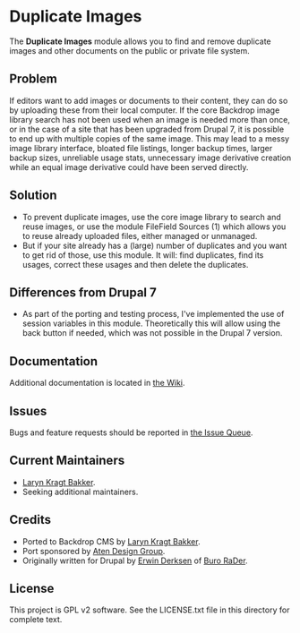 Duplicate Images
================

The **Duplicate Images** module allows you to find and remove duplicate images
and other documents on the public or private file system.

Problem
-------
If editors want to add images or documents to their content, they can do so by
uploading these from their local computer. If the core Backdrop image library
search has not been used when an image is needed more than once, or in the case
of a site that has been upgraded from Drupal 7, it is possible to end up with
multiple copies of the same image. This may lead to a messy image library
interface, bloated file listings, longer backup times, larger backup sizes,
unreliable usage stats, unnecessary image derivative creation while an equal
image derivative could have been served directly.

Solution
--------
- To prevent duplicate images, use the core image library to search and reuse
  images, or use the module FileField Sources (1) which allows
  you to reuse already uploaded files, either managed or unmanaged.
- But if your site already has a (large) number of duplicates and you want to
  get rid of those, use this module. It will: find duplicates, find its usages,
  correct these usages and then delete the duplicates.

Differences from Drupal 7
-------------------------

- As part of the porting and testing process, I've implemented the use of
  session variables in this module. Theoretically this will allow using the back
  button if needed, which was not possible in the Drupal 7 version.

Documentation
-------------

Additional documentation is located in [the Wiki](https://github.com/backdrop-contrib/duplicate_images/wiki/Documentation).

Issues
------

Bugs and feature requests should be reported in [the Issue Queue](https://github.com/backdrop-contrib/duplicate_images/issues).

Current Maintainers
-------------------

- [Laryn Kragt Bakker](https://github.com/laryn).
- Seeking additional maintainers.

Credits
-------

- Ported to Backdrop CMS by [Laryn Kragt Bakker](https://github.com/laryn).
- Port sponsored by [Aten Design Group](https://atendesigngroup.com).
- Originally written for Drupal by [Erwin Derksen](https://www.drupal.org/u/fietserwin)
   of [Buro RaDer](https://burorader.com).

License
-------

This project is GPL v2 software.
See the LICENSE.txt file in this directory for complete text.
